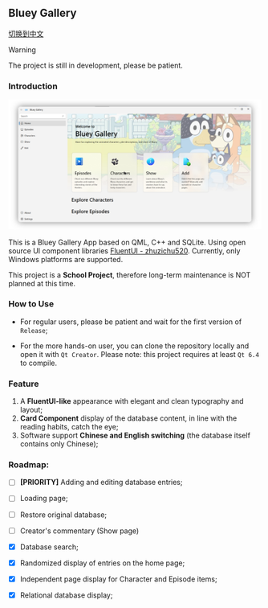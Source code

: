## Bluey Gallery

[切换到中文](README_Assets/README_zh-CN.md)

> [!warning]
> The project is still in development, please be patient.

### Introduction

![Hero Page](README_Assets/bluey_gallery_en.png)

This is a Bluey Gallery App based on QML, C++ and SQLite. Using open source UI component libraries [FluentUI - zhuzichu520](https://github.com/zhuzichu520/FluentUI). Currently, only Windows platforms are supported.

This project is a **School Project**, therefore long-term maintenance is NOT planned at this time.

### How to Use

- For regular users, please be patient and wait for the first version of `Release`;

- For the more hands-on user, you can clone the repository locally and open it with `Qt Creator`. Please note: this project requires at least `Qt 6.4` to compile.

### Feature

1. A **FluentUI-like** appearance with elegant and clean typography and layout;
2. **Card Component** display of the database content, in line with the reading habits, catch the eye;
3. Software support **Chinese and English switching** (the database itself contains only Chinese);

### Roadmap:

- [ ] **[PRIORITY]** Adding and editing database entries;
- [ ] Loading page;
- [ ] Restore original database;
- [ ] Creator's commentary (Show page)
- [x] Database search;
- [x] Randomized display of entries on the home page;
- [x] Independent page display for Character and Episode items;
- [x] Relational database display;

